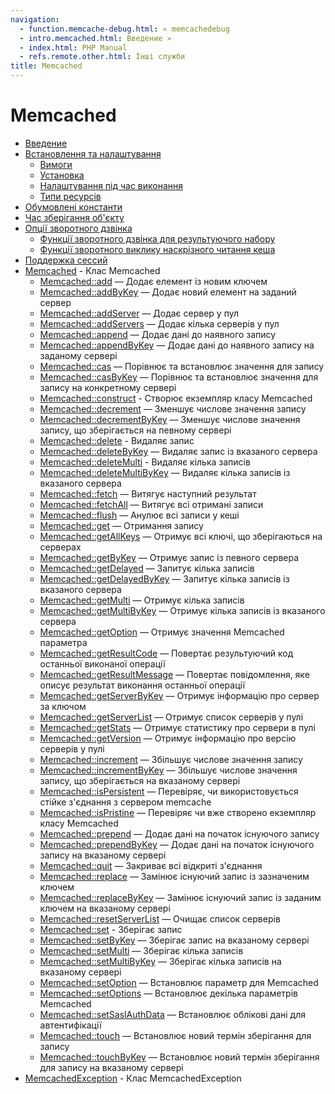 ```yaml
---
navigation:
  - function.memcache-debug.html: « memcachedebug
  - intro.memcached.html: Введение »
  - index.html: PHP Manual
  - refs.remote.other.html: Інші служби
title: Memcached
---
```

# Memcached

-   [Введение](intro.memcached.html)
-   [Встановлення та налаштування](memcached.setup.html)
    -   [Вимоги](memcached.requirements.html)
    -   [Установка](memcached.installation.html)
    -   [Налаштування під час виконання](memcached.configuration.html)
    -   [Типи ресурсів](memcached.resources.html)
-   [Обумовлені константи](memcached.constants.html)
-   [Час зберігання об'єкту](memcached.expiration.html)
-   [Опції зворотного дзвінка](memcached.callbacks.html)
    -   [Функції зворотного дзвінка для результуючого набору](memcached.callbacks.result.html)
    -   [Функції зворотного виклику наскрізного читання кеша](memcached.callbacks.read-through.html)
-   [Поддержка сессий](memcached.sessions.html)
-   [Memcached](class.memcached.html) - Клас Memcached
    -   [Memcached::add](memcached.add.html) — Додає елемент із новим ключем
    -   [Memcached::addByKey](memcached.addbykey.html) — Додає новий елемент на заданий сервер
    -   [Memcached::addServer](memcached.addserver.html) — Додає сервер у пул
    -   [Memcached::addServers](memcached.addservers.html) — Додає кілька серверів у пул
    -   [Memcached::append](memcached.append.html) — Додає дані до наявного запису
    -   [Memcached::appendByKey](memcached.appendbykey.html) — Додає дані до наявного запису на заданому сервері
    -   [Memcached::cas](memcached.cas.html) — Порівнює та встановлює значення для запису
    -   [Memcached::casByKey](memcached.casbykey.html) — Порівнює та встановлює значення для запису на конкретному сервері
    -   [Memcached::construct](memcached.construct.html) - Створює екземпляр класу Memcached
    -   [Memcached::decrement](memcached.decrement.html) — Зменшує числове значення запису
    -   [Memcached::decrementByKey](memcached.decrementbykey.html) — Зменшує числове значення запису, що зберігається на певному сервері
    -   [Memcached::delete](memcached.delete.html) - Видаляє запис
    -   [Memcached::deleteByKey](memcached.deletebykey.html) — Видаляє запис із вказаного сервера
    -   [Memcached::deleteMulti](memcached.deletemulti.html) - Видаляє кілька записів
    -   [Memcached::deleteMultiByKey](memcached.deletemultibykey.html) — Видаляє кілька записів із вказаного сервера
    -   [Memcached::fetch](memcached.fetch.html) — Витягує наступний результат
    -   [Memcached::fetchAll](memcached.fetchall.html) — Витягує всі отримані записи
    -   [Memcached::flush](memcached.flush.html) — Анулює всі записи у кеші
    -   [Memcached::get](memcached.get.html) — Отримання запису
    -   [Memcached::getAllKeys](memcached.getallkeys.html) — Отримує всі ключі, що зберігаються на серверах
    -   [Memcached::getByKey](memcached.getbykey.html) — Отримує запис із певного сервера
    -   [Memcached::getDelayed](memcached.getdelayed.html) — Запитує кілька записів
    -   [Memcached::getDelayedByKey](memcached.getdelayedbykey.html) — Запитує кілька записів із вказаного сервера
    -   [Memcached::getMulti](memcached.getmulti.html) — Отримує кілька записів
    -   [Memcached::getMultiByKey](memcached.getmultibykey.html) — Отримує кілька записів із вказаного сервера
    -   [Memcached::getOption](memcached.getoption.html) — Отримує значення Memcached параметра
    -   [Memcached::getResultCode](memcached.getresultcode.html) — Повертає результуючий код останньої виконаної операції
    -   [Memcached::getResultMessage](memcached.getresultmessage.html) — Повертає повідомлення, яке описує результат виконання останньої операції
    -   [Memcached::getServerByKey](memcached.getserverbykey.html) — Отримує інформацію про сервер за ключом
    -   [Memcached::getServerList](memcached.getserverlist.html) — Отримує список серверів у пулі
    -   [Memcached::getStats](memcached.getstats.html) — Отримує статистику про сервери в пулі
    -   [Memcached::getVersion](memcached.getversion.html) — Отримує інформацію про версію серверів у пулі
    -   [Memcached::increment](memcached.increment.html) — Збільшує числове значення запису
    -   [Memcached::incrementByKey](memcached.incrementbykey.html) — Збільшує числове значення запису, що зберігається на вказаному сервері
    -   [Memcached::isPersistent](memcached.ispersistent.html) — Перевіряє, чи використовується стійке з'єднання з сервером memcache
    -   [Memcached::isPristine](memcached.ispristine.html) — Перевіряє чи вже створено екземпляр класу Memcached
    -   [Memcached::prepend](memcached.prepend.html) — Додає дані на початок існуючого запису
    -   [Memcached::prependByKey](memcached.prependbykey.html) — Додає дані на початок існуючого запису на вказаному сервері
    -   [Memcached::quit](memcached.quit.html) — Закриває всі відкриті з'єднання
    -   [Memcached::replace](memcached.replace.html) — Замінює існуючий запис із зазначеним ключем
    -   [Memcached::replaceByKey](memcached.replacebykey.html) — Замінює існуючий запис із заданим ключем на вказаному сервері
    -   [Memcached::resetServerList](memcached.resetserverlist.html) — Очищає список серверів
    -   [Memcached::set](memcached.set.html) - Зберігає запис
    -   [Memcached::setByKey](memcached.setbykey.html) — Зберігає запис на вказаному сервері
    -   [Memcached::setMulti](memcached.setmulti.html) — Зберігає кілька записів
    -   [Memcached::setMultiByKey](memcached.setmultibykey.html) — Зберігає кілька записів на вказаному сервері
    -   [Memcached::setOption](memcached.setoption.html) — Встановлює параметр для Memcached
    -   [Memcached::setOptions](memcached.setoptions.html) — Встановлює декілька параметрів Memcached
    -   [Memcached::setSaslAuthData](memcached.setsaslauthdata.html) — Встановлює облікові дані для автентифікації
    -   [Memcached::touch](memcached.touch.html) — Встановлює новий термін зберігання для запису
    -   [Memcached::touchByKey](memcached.touchbykey.html) — Встановлює новий термін зберігання для запису на вказаному сервері
-   [MemcachedException](class.memcachedexception.html) - Клас MemcachedException
